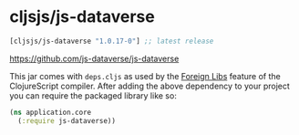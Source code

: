 # cljsjs/js-dataverse

[](dependency)
```clojure
[cljsjs/js-dataverse "1.0.17-0"] ;; latest release
```
[](/dependency)


https://github.com/js-dataverse/js-dataverse

This jar comes with `deps.cljs` as used by the [Foreign Libs][flibs] feature
of the ClojureScript compiler. After adding the above dependency to your project
you can require the packaged library like so:

```clojure
(ns application.core
  (:require js-dataverse))
```

[flibs]: https://clojurescript.org/reference/packaging-foreign-deps

